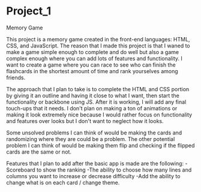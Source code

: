 # Project_1
Memory Game

This project is a memory game created in the front-end languages: HTML, CSS, and JavaScript. The reason that I made this project is that I waned to make a game simple enough to complete and do well but also a game complex enough where you can add lots of features and functionality. I want to create a game where you can race to see who can finish the flashcards in the shortest amount of time and rank yourselves among friends. 

The approach that I plan to take is to complete the HTML and CSS portion by giving it an outline and having it close to what I want, then start the functionality or backbone using JS. After it is working, I will add any final touch-ups that it needs. I don't plan on making a ton of animations or making it look extremely nice because I would rather focus on functionality and features over looks but I don't want to neglect how it looks.

Some unsolved problems I can think of would be making the cards and randomizing where they are could be a problem. The other potential problem I can think of would be making them flip and checking if the flipped cards are the same or not.

Features that I plan to add after the basic app is made are the following:
-Scoreboard to show the ranking
-The ability to choose how many lines and columns you want to increase or decrease difficulty
-Add the ability to change what is on each card / change theme.